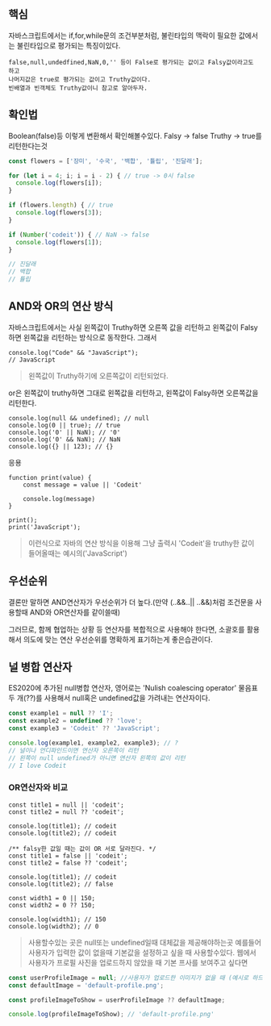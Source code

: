 ## 핵심
자바스크립트에서는 if,for,while문의 조건부분처럼, 불린타입의 맥락이 필요한 값에서는 불린타입으로 평가되는 특징이있다.

	false,null,undedfined,NaN,0,'' 등이 False로 평가되는 값이고 Falsy값이라고도 하고
	나머지값은 true로 평가되는 값이고 Truthy값이다.
	빈배열과 빈객체도 Truthy값이니 참고로 알아두자.

## 확인법
Boolean(false)등 이렇게 변환해서 확인해볼수있다.
Falsy -> false
Truthy -> true를 리턴한다는것

```js
const flowers = ['장미', '수국', '백합', '튤립', '진달래'];

for (let i = 4; i; i = i - 2) { // true -> 0시 false
  console.log(flowers[i]);
}

if (flowers.length) { // true
  console.log(flowers[3]);
}

if (Number('codeit')) { // NaN -> false
  console.log(flowers[1]);
}

// 진달래
// 백합
// 튤립
```

## AND와 OR의 연산 방식
자바스크립트에서는 사실 왼쪽값이 Truthy하면 오른쪽 값을 리턴하고
왼쪽값이 Falsy하면 왼쪽값을 리턴하는 방식으로 동작한다.
그래서
```JS
console.log("Code" && "JavaScript");
// JavaScript
```
>왼쪽값이 Truthy하기에 오른쪽값이 리턴되었다.

or은 왼쪽값이 truthy하면 그대로 왼쪽값을 리턴하고,
왼쪽값이 Falsy하면 오른쪽값을 리턴한다.
```JS
console.log(null && undefined); // null
console.log(0 || true); // true
console.log('0' || NaN); // '0'
console.log('0' && NaN); // NaN
console.log({} || 123); // {}
```
응용
```JS
function print(value) {
	const message = value || 'Codeit'

	console.log(message)
}

print();
print('JavaScript');
```
> 이런식으로 자바의 연산 방식을 이용해 그냥 출력시 'Codeit'을
> truthy한 값이 들어올때는 예시의('JavaScript')

## 우선순위
결론만 말하면 AND연산자가 우선순위가 더 높다.(만약 (..&&..|| ..&&)처럼 조건문을 사용할때 AND와 OR연산자를 같이쓸때)

그러므로, 함께 협업하는 상황 등 연산자를 복합적으로 사용해야 한다면, 소괄호를 활용해서 의도에 맞는 연산 우선순위를 명확하게 표기하는게 좋은습관이다.

## 널 병합 연산자
ES2020에 추가된 null병합 연산자, 영어로는 'Nulish coalescing operator'
물음표 두 개(??)를 사용해서 null혹은 undefined값을 가려내는 연산자이다.
```js
const example1 = null ?? 'I';
const example2 = undefined ?? 'love';
const example3 = 'Codeit' ?? 'JavaScript';

console.log(example1, example2, example3); // ?
// 널이나 언디파인드이면 연산자 오른쪽이 리턴
// 왼쪽이 null undefined가 아니면 연산자 왼쪽의 값이 리턴
// I love Codeit
```

### **OR연산자와 비교**
```JS
const title1 = null || 'codeit';
const title2 = null ?? 'codeit';

console.log(title1); // codeit
console.log(title2); // codeit

/** falsy한 값일 때는 값이 OR 서로 달라진다. */
const title1 = false || 'codeit';
const title2 = false ?? 'codeit';

console.log(title1); // codeit
console.log(title2); // false

const width1 = 0 || 150;
const width2 = 0 ?? 150;

console.log(width1); // 150
console.log(width2); // 0

```

> 사용할수있는 곳은 null또는 undefined일때 대체값을 제공해야하는곳
> 예를들어 사용자가 입력한 값이 없을때 기본값을 설정하고 싶을 때 사용할수있다.
> 웹에서 사용자가 프로필 사진을 업로드하지 않았을 때 기본 프사를 보여주고 싶다면
> 
```js
const userProfileImage = null; //사용자가 업로드한 이미지가 없을 때 (예시로 하드코딩)
const defaultImage = 'default-profile.png';

const profileImageToShow = userProfileImage ?? defaultImage;

console.log(profileImageToShow); // 'default-profile.png'
```
